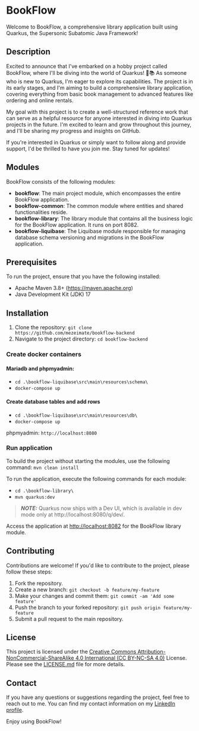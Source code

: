 # BookFlow

Welcome to BookFlow, a comprehensive library application built using Quarkus, the Supersonic Subatomic Java Framework!

## Description

Excited to announce that I've embarked on a hobby project called BookFlow, where I'll be diving into the world of Quarkus! 🚀📚 As someone who is new to Quarkus, I'm eager to explore its capabilities. The project is in its early stages, and I'm aiming to build a comprehensive library application, covering everything from basic book management  to advanced features like ordering and online rentals.

My goal with this project is to create a well-structured reference work that can serve as a helpful resource for anyone interested in diving into Quarkus projects in the future. I'm excited to learn and grow throughout this journey, and I'll be sharing my progress and insights on GitHub.

If you're interested in Quarkus or simply want to follow along and provide support, I'd be thrilled to have you join me. Stay tuned for updates!

## Modules

BookFlow consists of the following modules:

- **bookflow**: The main project module, which encompasses the entire BookFlow application.
- **bookflow-common**: The common module where entities and shared functionalities reside.
- **bookflow-library**: The library module that contains all the business logic for the BookFlow application. It runs on port 8082.
- **bookflow-liquibase**: The Liquibase module responsible for managing database schema versioning and migrations in the BookFlow application. 

## Prerequisites

To run the project, ensure that you have the following installed:

- Apache Maven 3.8+ (https://maven.apache.org)
- Java Development Kit (JDK) 17

## Installation

1. Clone the repository: `git clone https://github.com/mezeimate/bookflow-backend`
2. Navigate to the project directory: `cd bookflow-backend`

### Create docker containers
#### Mariadb and phpmyadmin:
- `cd .\bookflow-liquibase\src\main\resources\schema\`
- `docker-compose up`

#### Create database tables and add rows
- `cd .\bookflow-liquibase\src\main\resources\db\`
- `docker-compose up`

phpmyadmin: `http://localhost:8080`

### Run application

To build the project without starting the modules, use the following command: `mvn clean install`

To run the application, execute the following commands for each module:
- `cd .\bookflow-library\`
- `mvn quarkus:dev`

> **_NOTE:_**  Quarkus now ships with a Dev UI, which is available in dev mode only at http://localhost:8080/q/dev/.

Access the application at [http://localhost:8082](http://localhost:8082) for the BookFlow library module.

## Contributing

Contributions are welcome! If you'd like to contribute to the project, please follow these steps:

1. Fork the repository.
2. Create a new branch: `git checkout -b feature/my-feature`
3. Make your changes and commit them: `git commit -am 'Add some feature'`
4. Push the branch to your forked repository: `git push origin feature/my-feature`
5. Submit a pull request to the main repository.

## License

This project is licensed under the [Creative Commons Attribution-NonCommercial-ShareAlike 4.0 International (CC BY-NC-SA 4.0)](https://creativecommons.org/licenses/by-nc-sa/4.0/legalcode) License. Please see the [LICENSE.md](LICENSE.md) file for more details.

## Contact

If you have any questions or suggestions regarding the project, feel free to reach out to me. You can find my contact information on my [LinkedIn profile](https://www.linkedin.com/in/mezei-mate/).

Enjoy using BookFlow!